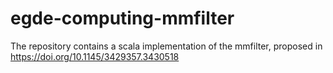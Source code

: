 # egde-computing-mmfilter
The repository contains a scala implementation of the mmfilter, proposed in https://doi.org/10.1145/3429357.3430518
